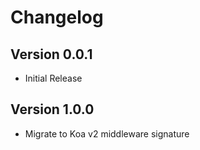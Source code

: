 # Changelog

## Version 0.0.1

- Initial Release

## Version 1.0.0

- Migrate to Koa v2 middleware signature
